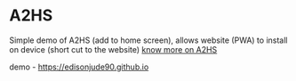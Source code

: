 # A2HS

Simple demo of A2HS (add to home screen), allows website (PWA) to install on device (short cut to the website) [know more on A2HS](https://developer.mozilla.org/en-US/docs/Web/Progressive_web_apps/Add_to_home_screen)

demo - https://edisonjude90.github.io

